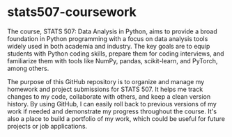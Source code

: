 # stats507-coursework
The course, STATS 507: Data Analysis in Python, aims to provide a broad foundation in Python programming with a focus on data analysis tools widely used in both academia and industry. The key goals are to equip students with Python coding skills, prepare them for coding interviews, and familiarize them with tools like NumPy, pandas, scikit-learn, and PyTorch, among others. 

The purpose of this GitHub repository is to organize and manage my homework and project submissions for STATS 507. It helps me track changes to my code, collaborate with others, and keep a clean version history. By using GitHub, I can easily roll back to previous versions of my work if needed and demonstrate my progress throughout the course. It's also a place to build a portfolio of my work, which could be useful for future projects or job applications.
